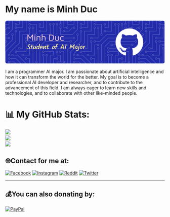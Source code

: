 # My name is Minh Duc  
![Header](https://github.com/Minhduc2323/Minhduc2323/blob/main/github-header-image%20(3).png) 

 I am a programmer AI major. I am passionate about artificial intelligence and how it can transform the world for the better.
 My goal is to become a professional AI developer and researcher, and to contribute to the advancement of this field. I am always eager to learn new skills and technologies, and to collaborate with other like-minded people.

# 📊 My GitHub Stats:
![](https://github-readme-stats.vercel.app/api?username=Minhduc2323&theme=dark&hide_border=false&include_all_commits=false&count_private=false)<br/>
![](https://github-readme-streak-stats.herokuapp.com/?user=Minhduc2323&theme=dark&hide_border=false)<br/>
![](https://github-readme-stats.vercel.app/api/top-langs/?username=Minhduc2323&theme=dark&hide_border=false&include_all_commits=false&count_private=false&layout=compact)

<!-- Proudly created with GPRM ( https://gprm.itsvg.in ) -->

## 🌐Contact for me at:
[![Facebook](https://img.shields.io/badge/Facebook-%231877F2.svg?logo=Facebook&logoColor=white)](https://www.facebook.com/produce.selekta) [![Instagram](https://img.shields.io/badge/Instagram-%23E4405F.svg?logo=Instagram&logoColor=white)](https://www.instagram.com/thanhtran_05/?utm_source=qr&igshid=MThlNWY1MzQwNA%3D%3D) [![Reddit](https://img.shields.io/badge/Reddit-%23FF4500.svg?logo=Reddit&logoColor=white)](https://www.reddit.com/user/minhducnguyen2323) [![Twitter](https://img.shields.io/badge/Twitter-%231DA1F2.svg?logo=Twitter&logoColor=white)](https://twitter.com/MinhcNg70634419) 





---

  ## 💰You can also donating by:
  [![PayPal](https://img.shields.io/badge/PayPal-00457C?style=for-the-badge&logo=paypal&logoColor=white)](https://paypal.me/paypal.me/Jack2r) 

  

